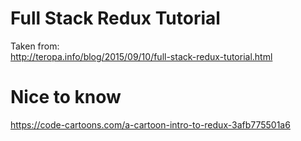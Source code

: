 Full Stack Redux Tutorial
===

Taken from:  
http://teropa.info/blog/2015/09/10/full-stack-redux-tutorial.html  

Nice to know
===
https://code-cartoons.com/a-cartoon-intro-to-redux-3afb775501a6  
